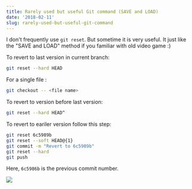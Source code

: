 ```yaml
---
title: Rarely used but useful Git command (SAVE and LOAD)
date: '2018-02-11'
slug: rarely-used-but-useful-git-command
---
```


I don't frequently use `git reset`. But sometime it is very useful. It just like the "SAVE and LOAD" method if you familiar with old video game :)

To revert to last version in current branch: 

```bash
git reset --hard HEAD
```

For a single file :

```bash
git checkout -- <file name>
```

To revert to version before last version:

```bash
git reset --hard HEAD^
```

To revert to eariler version follow this step:

```bash
git reset 6c5989b 
git reset --soft HEAD@{1}
git commit -m "Revert to 6c5989b"
git reset --hard
git push
```
Here, `6c5986b` is the previous commit number.

![](http://files.explosm.net/comics/comicsavegamenew.png)